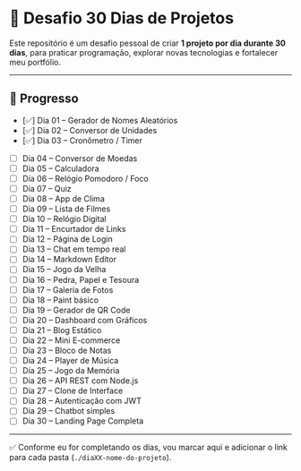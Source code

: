 # 🚀 Desafio 30 Dias de Projetos

Este repositório é um desafio pessoal de criar **1 projeto por dia durante 30 dias**, para praticar programação, explorar novas tecnologias e fortalecer meu portfólio.

---

## 📅 Progresso

- [✅] Dia 01 – Gerador de Nomes Aleatórios
- [✅] Dia 02 – Conversor de Unidades
- [✅] Dia 03 – Cronômetro / Timer
- [ ] Dia 04 – Conversor de Moedas
- [ ] Dia 05 – Calculadora
- [ ] Dia 06 – Relógio Pomodoro / Foco
- [ ] Dia 07 – Quiz
- [ ] Dia 08 – App de Clima
- [ ] Dia 09 – Lista de Filmes
- [ ] Dia 10 – Relógio Digital
- [ ] Dia 11 – Encurtador de Links
- [ ] Dia 12 – Página de Login
- [ ] Dia 13 – Chat em tempo real
- [ ] Dia 14 – Markdown Editor
- [ ] Dia 15 – Jogo da Velha
- [ ] Dia 16 – Pedra, Papel e Tesoura
- [ ] Dia 17 – Galeria de Fotos
- [ ] Dia 18 – Paint básico
- [ ] Dia 19 – Gerador de QR Code
- [ ] Dia 20 – Dashboard com Gráficos
- [ ] Dia 21 – Blog Estático
- [ ] Dia 22 – Mini E-commerce
- [ ] Dia 23 – Bloco de Notas
- [ ] Dia 24 – Player de Música
- [ ] Dia 25 – Jogo da Memória
- [ ] Dia 26 – API REST com Node.js
- [ ] Dia 27 – Clone de Interface
- [ ] Dia 28 – Autenticação com JWT
- [ ] Dia 29 – Chatbot simples
- [ ] Dia 30 – Landing Page Completa

---

✅ Conforme eu for completando os dias, vou marcar aqui e adicionar o link para cada pasta (`./diaXX-nome-do-projeto`).
